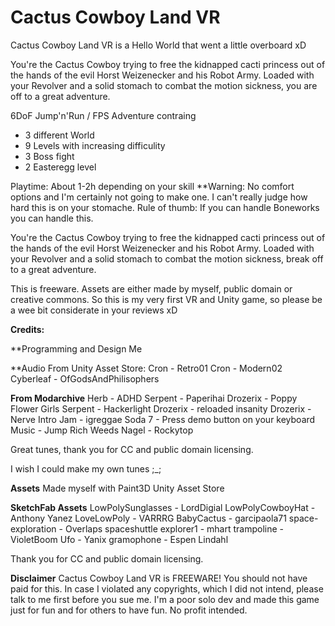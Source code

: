 # Cactus Cowboy Land VR 



Cactus Cowboy Land VR is a Hello World that went a little overboard xD 


You're the Cactus Cowboy trying to free the kidnapped cacti princess out of the hands of the evil Horst Weizenecker and his Robot Army. Loaded with your Revolver and a solid stomach to combat the motion sickness, you are off to a great adventure.



6DoF Jump'n'Run / FPS Adventure contraing

* 3 different World 
* 9 Levels with increasing difficulity
* 3 Boss fight
* 2 Easteregg level

Playtime: About 1-2h depending on your skill
**Warning: No comfort options and I'm certainly not going to make one. I can't really judge how hard this is on your stomache. Rule of thumb: If you can handle Boneworks you can handle this.

You're the Cactus Cowboy trying to free the kidnapped cacti princess out of the hands of the evil Horst Weizenecker and his Robot Army. Loaded with your Revolver and a solid stomach to combat the motion sickness, break off to a great adventure.


This is freeware. Assets are either made by myself, public domain or creative commons. So this is my very first VR and Unity game, so please be a wee bit considerate in your reviews xD

**Credits:**


**Programming and Design
Me


**Audio
From Unity Asset Store:
Cron - Retro01
Cron - Modern02
Cyberleaf - OfGodsAndPhilisophers

**From Modarchive**
Herb - ADHD
Serpent - Paperihai
Drozerix - Poppy Flower Girls
Serpent - Hackerlight
Drozerix -  reloaded insanity
Drozerix - Nerve Intro
Jam -  igreggae
Soda 7 - Press demo button on your keyboard
Music - Jump
Rich Weeds Nagel - Rockytop

Great tunes, thank you for CC and 
public domain licensing.

I wish I could make my own tunes ;_;


**Assets**
Made myself with Paint3D
Unity Asset Store

**SketchFab Assets**
LowPolySunglasses - LordDigial
LowPolyCowboyHat - Anthony Yanez
LoveLowPoly - VARRRG
BabyCactus - garcipaola71
space-exploration - Overlaps
spaceshuttle explorer1 - mhart
trampoline - VioletBoom
Ufo - Yanix
gramophone - Espen Lindahl

Thank you for CC and public domain licensing.


**Disclaimer**
Cactus Cowboy Land VR is FREEWARE! You should not have paid for this. 
In case I violated any copyrights, which I did not intend, please talk to me first before you sue me. I'm a poor solo dev and made this game just for fun and for others to have fun. No profit intended. 

